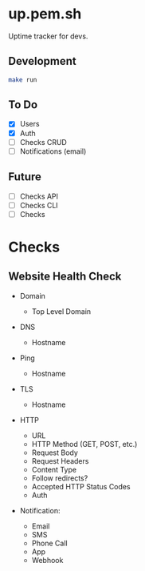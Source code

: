 # up.pem.sh

Uptime tracker for devs.

## Development

```bash
make run
```

## To Do

- [x] Users
- [x] Auth
- [ ] Checks CRUD
- [ ] Notifications (email)

## Future

- [ ] Checks API
- [ ] Checks CLI
- [ ] Checks

# Checks

## Website Health Check

- Domain
  - Top Level Domain
- DNS
  - Hostname
- Ping
  - Hostname
- TLS
  - Hostname
- HTTP

  - URL
  - HTTP Method (GET, POST, etc.)
  - Request Body
  - Request Headers
  - Content Type
  - Follow redirects?
  - Accepted HTTP Status Codes
  - Auth

- Notification:
  - Email
  - SMS
  - Phone Call
  - App
  - Webhook
